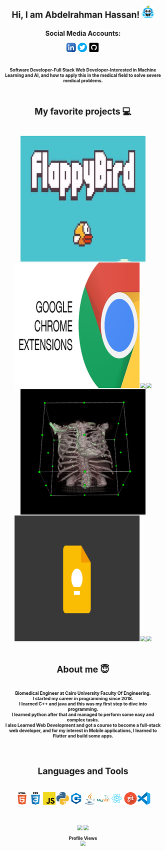 <p>
  <h1 align="center"><b>Hi, I am Abdelrahman Hassan! <img src="icons/businessman.png" alt="" width="40"></h1>
</p>

<h2 align="center">Social Media Accounts:</h2>
<p align="center">
<a href="https://www.linkedin.com/in/abdelrahman-hassan278/"><img src="icons/linkedin.png" alt="LinkedIN" width="30" /></a>&nbsp;
<a href="https://twitter.com/Abdelra31429503"><img src="icons/twitter.png" width="30" alt="Twitter" /></a>&nbsp;
<a href="https://github.com/Abdelrahmanhassan1"><img src="icons/github.png" width="30" alt="Github" /></a>&nbsp;
</p>
<br />

<p align="center">Software Developer-Full Stack Web Developer-Interested in Machine Learning and AI, and how to apply this in the medical field to solve severe medical problems.</p><br/>

<h1 align="center">My favorite projects 💻</h1>
<br />
<p align="center">
  
  <img width="400" height="400" src="assets/flappy_bird.jpg" />
  <img width="400" height="400" src="assets/chrome extension.jpg" />

 <a href="https://github.com/Abdelrahmanhassan1/Flappy-Bird-with-Python">
  <img align="" src="https://github-readme-stats.vercel.app/api/pin/?username=Abdelrahmanhassan1&repo=Flappy-Bird-with-Python&theme=tokyonight" />
</a>

  <a href="https://github.com/Abdelrahmanhassan1/Inspirational-Quote-Chrome-Extension">
  <img align="" src="https://github-readme-stats.vercel.app/api/pin/?username=Abdelrahmanhassan1&repo=Inspirational-Quote-Chrome-Extension&theme=tokyonight" />
</a>

<img width="400" height="400" src="assets/3D-images.png" />
  <img width="400" height="400" src="assets/note keeper.png" />

<a href="https://github.com/Abdelrahmanhassan1/3D-Medical-Images-Workstation-With-vtk.js">
  <img align="" src="https://github-readme-stats.vercel.app/api/pin/?username=Abdelrahmanhassan1&repo=3D-Medical-Images-Workstation-With-vtk.js&theme=tokyonight" />
</a>

<a href="https://github.com/Abdelrahmanhassan1/Note-Keeper-React-App">
  <img align="" src="https://github-readme-stats.vercel.app/api/pin/?username=Abdelrahmanhassan1&repo=Note-Keeper-React-App&theme=tokyonight" />
</a>

</p>

<br />

<h1 align="center">About me 😇</h1>
<br />
<p align="center">
Biomedical Engineer at Cairo University Faculty Of Engineering.<br>
I started my career in programming since 2018.<br>
I learned C++ and java and this was my first step to dive into programming.<br>
I learned python after that and managed to perform some easy and complex tasks. <br>
I also Learned Web Development and got a course to become a full-stack web developer, and for my interest in Mobile applications, I learned to Flutter and build some apps.<br>
</p>
<br />
<br />
<p>
<h1 align="center"> Languages and Tools</h1>
</p>
<br />
<p align="center">
<img src="https://raw.githubusercontent.com/devicons/devicon/master/icons/html5/html5-original-wordmark.svg" alt="html5" width="40" height="40"/>
<img src="https://raw.githubusercontent.com/devicons/devicon/master/icons/css3/css3-original-wordmark.svg" alt="css3" width="40">
<img src="icons/javascript.png" width="40" alt="JAVASCRIPT" />
<img src="icons/python.png" width="40" alt="PYTHON" />
<img src="icons/c++.png" width="40" alt="C++" />
<img src="icons/java.png" width="40" alt="JAVA" />
<img src="icons/mysql.png" width="40" alt="MYSQL" />
<img src="https://raw.githubusercontent.com/github/explore/80688e429a7d4ef2fca1e82350fe8e3517d3494d/topics/react/react.png" alt="react" width="40" height="40"/>
<img src="icons/git.png" width="40" alt="GIT" />
<img alt="Visual Studio Code" width="40px" src="https://raw.githubusercontent.com/github/explore/80688e429a7d4ef2fca1e82350fe8e3517d3494d/topics/visual-studio-code/visual-studio-code.png" />
</p>
<br />

<br>

<p align="center">
<img src="https://github-readme-stats.vercel.app/api?username=Abdelrahmanhassan1&theme=radical&show_icons=true" width="480" />
<img src="https://github-readme-stats.vercel.app/api/top-langs/?username=Abdelrahmanhassan1&layout=compact&theme=radical" width="400"  />
</p>

<p align="center"> 
  Profile Views <br>
  <img src="https://profile-counter.glitch.me/Abdelrahmanhassan1/count.svg" />
</p>
